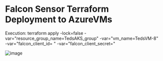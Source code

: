 # Falcon Sensor Terraform Deployment to AzureVMs


Execution:
terraform apply -lock=false   -var="resource_group_name=TedsAKS_group"   -var="vm_name=TedsVM-8"   -var="falcon_client_id= <ADD FALCON CLIENT ID>"   -var="falcon_client_secret=<ADD FALCON CLIENT SECRET>"
 
 
![image](https://github.com/user-attachments/assets/2ef225f2-9bc2-4205-816e-da1955addfe6)
